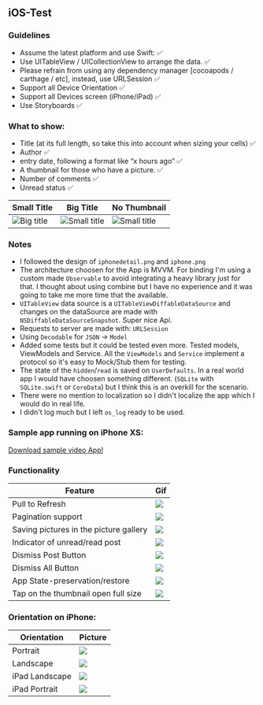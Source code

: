 ## iOS-Test

### Guidelines

- Assume the latest platform and use Swift: ✅
- Use UITableView / UICollectionView to arrange the data. ✅
- Please refrain from using any dependency manager [cocoapods / carthage / etc], instead, use URLSession ✅
- Support all Device Orientation ✅
- Support all Devices screen (iPhone/iPad) ✅
- Use Storyboards ✅

### What to show:

- Title (at its full length, so take this into account when sizing your cells) ✅
- Author ✅
- entry date, following a format like “x hours ago” ✅
- A thumbnail for those who have a picture. ✅
- Number of comments ✅
- Unread status ✅

| Small Title | Big Title | No Thumbnail |
|-------------|-----------|--------------|
|![Big title](readme-images/small-title.png)|![Small title](readme-images/big-title.png)|![Small title](readme-images/no-thumbnail.png)|


### Notes

- I followed the design of `iphonedetail.png` and `iphone.png`
- The architecture choosen for the App is MVVM. For binding I'm using a custom made `Observable` to avoid integrating a heavy library just for that. I thought about using combine but I have no experience and it was going to take me more time that the available.
- `UITableView` data source is a `UITableViewDiffableDataSource` and changes on the dataSource are made with `NSDiffableDataSourceSnapshot`. Super nice Api.
- Requests to server are made with: `URLSession`
- Using `Decodable` for `JSON` -> `Model`
- Added some tests but it could be tested even more. Tested models, ViewModels and Service. All the `ViewModels` and `Service` implement a protocol so it's easy to Mock/Stub them for testing.
- The state of the `hidden`/`read` is saved on `UserDefaults`. In a real world app I would have choosen something different. (`SQLite` with `SQLite.swift` or `CoreData`) but I think this is an overkill for the scenario.
- There were no mention to localization so I didn't localize the app which I would do in real life.
- I didn't log much but I left `os_log` ready to be used.

### Sample app running on iPhone XS:

[Download sample video App!](sample-app.mp4)


### Functionality
	
| Feature | Gif |
|-------------|-----------|
| Pull to Refresh | ![](readme-images/pull-to-refresh.gif) |
| Pagination support | ![](readme-images/pagination-support.gif)|
| Saving pictures in the picture gallery | ![](readme-images/save-image.gif)|
| Indicator of unread/read post | ![](readme-images/unread-read.gif)|
| Dismiss Post Button | ![](readme-images/dismiss.gif) |
| Dismiss All Button | ![](readme-images/dismiss-all.gif)|
| App State-preservation/restore | ![](readme-images/state.gif)|
| Tap on the thumbnail open full size| ![](readme-images/full-size.gif)|
		

### Orientation on iPhone:

| Orientation | Picture |
|-------------|-----------|
| Portrait | ![](readme-images/portrait.png) |
| Landscape | ![](readme-images/landscape.png)|
| iPad Landscape | ![](readme-images/ipad-landscape.png)|
| iPad Portrait | ![](readme-images/ipad-portrait.png)|
